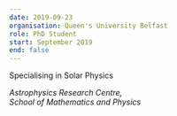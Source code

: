 ```yaml
---
date: 2019-09-23
organisation: Queen's University Belfast
role: PhD Student
start: September 2019
end: false
---
```

Specialising in Solar Physics

*Astrophysics Research Centre,  
School of Mathematics and Physics*

